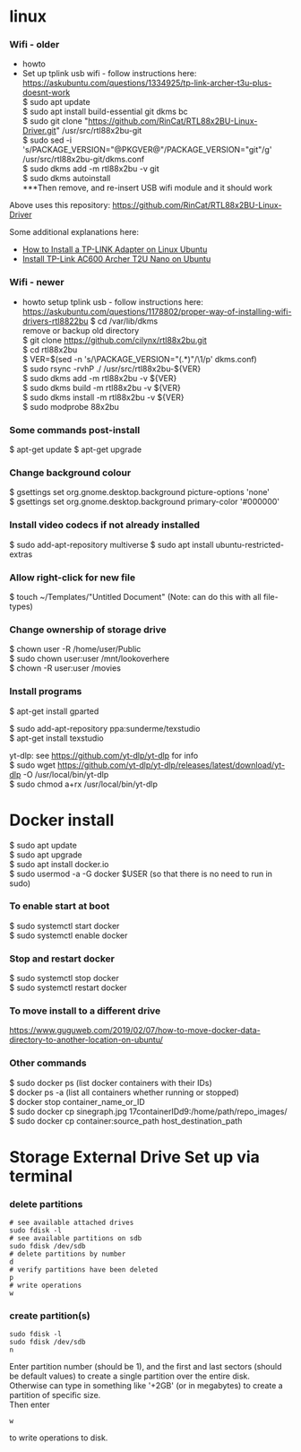 # linux

### Wifi - older

- howto
- Set up tplink usb wifi - follow instructions here: https://askubuntu.com/questions/1334925/tp-link-archer-t3u-plus-doesnt-work  
$ sudo apt update  
$ sudo apt install build-essential git dkms bc  
$ sudo git clone "https://github.com/RinCat/RTL88x2BU-Linux-Driver.git" /usr/src/rtl88x2bu-git  
$ sudo sed -i 's/PACKAGE_VERSION="@PKGVER@"/PACKAGE_VERSION="git"/g' /usr/src/rtl88x2bu-git/dkms.conf  
$ sudo dkms add -m rtl88x2bu -v git  
$ sudo dkms autoinstall  
***Then remove, and re-insert USB wifi module and it should work

Above uses this repository: https://github.com/RinCat/RTL88x2BU-Linux-Driver

Some additional explanations here:
- [How to Install a TP-LINK Adapter on Linux Ubuntu](https://community.tp-link.com/en/home/stories/detail/323)
- [Install TP-Link AC600 Archer T2U Nano on Ubuntu](https://ostechnix.com/install-tp-link-ac600-archer-t2u-nano-wifi-usb-adapter-in-linux/)

### Wifi - newer

- howto setup tplink usb - follow instructions here: https://askubuntu.com/questions/1178802/proper-way-of-installing-wifi-drivers-rtl8822bu
$ cd /var/lib/dkms  
remove or backup old directory  
$ git clone https://github.com/cilynx/rtl88x2bu.git  
$ cd rtl88x2bu  
$ VER=$(sed -n 's/\PACKAGE_VERSION="\(.*\)"/\1/p' dkms.conf)  
$ sudo rsync -rvhP ./ /usr/src/rtl88x2bu-${VER}  
$ sudo dkms add -m rtl88x2bu -v ${VER}  
$ sudo dkms build -m rtl88x2bu -v ${VER}  
$ sudo dkms install -m rtl88x2bu -v ${VER}  
$ sudo modprobe 88x2bu  


### Some commands post-install

$ apt-get update
$ apt-get upgrade

### Change background colour

$ gsettings set org.gnome.desktop.background picture-options 'none'  
$ gsettings set org.gnome.desktop.background primary-color '#000000'  

### Install video codecs if not already installed

$ sudo add-apt-repository multiverse
$ sudo apt install ubuntu-restricted-extras

### Allow right-click for new file

$ touch ~/Templates/"Untitled Document"  (Note: can do this with all file-types)

### Change ownership of storage drive

$ chown user -R /home/user/Public  
$ sudo chown user:user /mnt/lookoverhere  
$ chown -R user:user /movies 

### Install programs

$ apt-get install gparted  

$ sudo add-apt-repository ppa:sunderme/texstudio  
$ apt-get install texstudio

yt-dlp: see https://github.com/yt-dlp/yt-dlp for info  
$ sudo wget https://github.com/yt-dlp/yt-dlp/releases/latest/download/yt-dlp -O /usr/local/bin/yt-dlp  
$ sudo chmod a+rx /usr/local/bin/yt-dlp  

# Docker install  
$ sudo apt update  
$ sudo apt upgrade  
$ sudo apt install docker.io  
$ sudo usermod -a -G docker $USER (so that there is no need to run in sudo)  

### To enable start at boot  
$ sudo systemctl start docker  
$ sudo systemctl enable docker  

### Stop and restart docker  
$ sudo systemctl stop docker  
$ sudo systemctl restart docker  

### To move install to a different drive  
https://www.guguweb.com/2019/02/07/how-to-move-docker-data-directory-to-another-location-on-ubuntu/

### Other commands  
$ sudo docker ps (list docker containers with their IDs)  
$ docker ps -a (list all containers whether running or stopped)  
$ docker stop container_name_or_ID  
$ sudo docker cp sinegraph.jpg 17containerIDd9:/home/path/repo_images/  
$ sudo docker cp container:source_path host_destination_path  

# Storage External Drive Set up via terminal

### delete partitions
```
# see available attached drives
sudo fdisk -l
# see available partitions on sdb
sudo fdisk /dev/sdb
# delete partitions by number
d
# verify partitions have been deleted
p
# write operations
w
```
### create partition(s)
```
sudo fdisk -l
sudo fdisk /dev/sdb
n
```
Enter partition number (should be 1), and the first and last sectors (should be default values) to create a single partition over the entire disk.  
Otherwise can type in something like '+2GB' (or in megabytes) to create a partition of specific size.  
Then enter 
```
w
```
to write operations to disk.  







